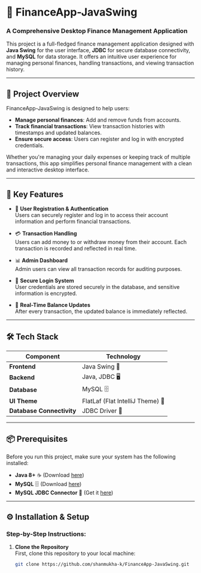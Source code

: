 # 💸 **FinanceApp-JavaSwing**  

### A Comprehensive Desktop Finance Management Application

This project is a full-fledged finance management application designed with **Java Swing** for the user interface, **JDBC** for secure database connectivity, and **MySQL** for data storage. It offers an intuitive user experience for managing personal finances, handling transactions, and viewing transaction history.

---

## 🎯 **Project Overview**

FinanceApp-JavaSwing is designed to help users:
- **Manage personal finances**: Add and remove funds from accounts.
- **Track financial transactions**: View transaction histories with timestamps and updated balances.
- **Ensure secure access**: Users can register and log in with encrypted credentials.

Whether you're managing your daily expenses or keeping track of multiple transactions, this app simplifies personal finance management with a clean and interactive desktop interface.

---

## 🚀 **Key Features**

- 📝 **User Registration & Authentication**  
   Users can securely register and log in to access their account information and perform financial transactions.
  
- 💳 **Transaction Handling**  
   Users can add money to or withdraw money from their account. Each transaction is recorded and reflected in real time.

- 📊 **Admin Dashboard**  
   Admin users can view all transaction records for auditing purposes.

- 🔐 **Secure Login System**  
   User credentials are stored securely in the database, and sensitive information is encrypted.

- 🔄 **Real-Time Balance Updates**  
   After every transaction, the updated balance is immediately reflected.

---

## 🛠️ **Tech Stack**

| Component         | Technology                    |
|-------------------|-------------------------------|
| **Frontend**       | Java Swing 🎨                   |
| **Backend**        | Java, JDBC 🖥️                    |
| **Database**       | MySQL 🗄️                        |
| **UI Theme**       | FlatLaf (Flat IntelliJ Theme) 🎨 |
| **Database Connectivity** | JDBC Driver 🔗 |

---

## 📦 **Prerequisites**

Before you run this project, make sure your system has the following installed:

- **Java 8+** ☕ (Download [here](https://www.oracle.com/java/technologies/javase-jdk8-downloads.html))
- **MySQL** 🗄️ (Download [here](https://www.mysql.com/downloads/))
- **MySQL JDBC Connector** 🔗 (Get it [here](https://dev.mysql.com/downloads/connector/j/))

---

## ⚙️ **Installation & Setup**

### Step-by-Step Instructions:

1. **Clone the Repository**  
   First, clone this repository to your local machine:  
   ```bash
   git clone https://github.com/shanmukha-k/FinanceApp-JavaSwing.git
